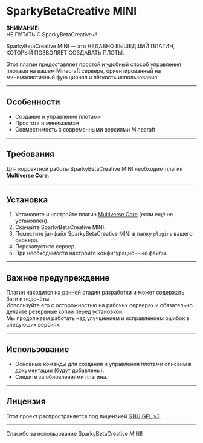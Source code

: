# SparkyBetaCreative MINI

**ВНИМАНИЕ:**  
НЕ ПУТАТЬ С SparkyBetaCreative+!  

SparkyBetaCreative MINI — это НЕДАВНО ВЫШЕДШИЙ ПЛАГИН, КОТОРЫЙ ПОЗВОЛЯЕТ СОЗДАВАТЬ ПЛОТЫ.

Этот плагин предоставляет простой и удобный способ управления плотами на вашем Minecraft сервере, ориентированный на минималистичный функционал и лёгкость использования.

---

## Особенности

- Создание и управление плотами  
- Простота и минимализм  
- Совместимость с современными версиями Minecraft

---

## Требования

Для корректной работы SparkyBetaCreative MINI необходим плагин **Multiverse Core**.

---

## Установка

1. Установите и настройте плагин [Multiverse Core](https://dev.bukkit.org/projects/multiverse-core) (если ещё не установлен).  
2. Скачайте SparkyBetaCreative MINI.  
3. Поместите jar-файл SparkyBetaCreative MINI в папку `plugins` вашего сервера.  
4. Перезапустите сервер.  
5. При необходимости настройте конфигурационные файлы.

---

## Важное предупреждение

Плагин находится на ранней стадии разработки и может содержать баги и недочёты.  
Используйте его с осторожностью на рабочих серверах и обязательно делайте резервные копии перед установкой.  
Мы продолжаем работать над улучшением и исправлением ошибок в следующих версиях.

---

## Использование

- Основные команды для создания и управления плотами описаны в документации (будут добавлены).  
- Следите за обновлениями плагина.

---

## Лицензия

Этот проект распространяется под лицензией [GNU GPL v3](LICENSE).

---

Спасибо за использование SparkyBetaCreative MINI!
